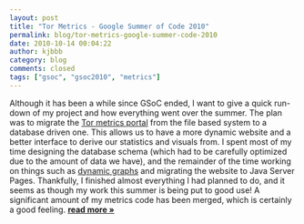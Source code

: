 ```yaml
---
layout: post
title: "Tor Metrics - Google Summer of Code 2010"
permalink: blog/tor-metrics-google-summer-code-2010
date: 2010-10-14 00:04:22
author: kjbbb
category: blog
comments: closed
tags: ["gsoc", "gsoc2010", "metrics"]
---
```


Although it has been a while since GSoC ended, I want to give a quick run-down of my project and how everything went over the summer. The plan was to migrate the [Tor metrics portal](https://metrics.torproject.org/index.html "tor metrics portal") from the file based system to a database driven one. This allows us to have a more dynamic website and a better interface to derive our statistics and visuals from. I spent most of my time designing the database schema (which had to be carefully optimized due to the amount of data we have), and the remainder of the time working on things such as [dynamic graphs](https://metrics.torproject.org/graphs.html "dynamic graphs") and migrating the website to Java Server Pages. Thankfully, I finished almost everything I had planned to do, and it seems as though my work this summer is being put to good use! A significant amount of my metrics code has been merged, which is certainly a good feeling. [**read more »**](https://blog.torproject.org/blog/tor-metrics-google-summer-code-2010)
